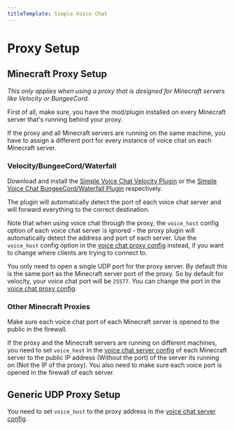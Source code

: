 ```yaml
---
titleTemplate: Simple Voice Chat
---
```


# Proxy Setup

## Minecraft Proxy Setup

*This only applies when using a proxy that is designed for Minecraft servers like Velocity or BungeeCord.*

First of all, make sure, you have the mod/plugin installed on every Minecraft server that's running behind your proxy.

If the proxy and all Minecraft servers are running on the same machine,
you have to assign a different port for every instance of voice chat on each Minecraft server.

### Velocity/BungeeCord/Waterfall

Download and install the [Simple Voice Chat Velocity Plugin](/minecraft/voicechat/downloads#velocity) or the [Simple Voice Chat BungeeCord/Waterfall Plugin](/minecraft/voicechat/downloads#bungeecord-waterfall) respectively.

The plugin will automatically detect the port of each voice chat server and will forward everything to the correct destination.

Note that when using voice chat through the proxy, the `voice_host` config option of each voice chat server is ignored - the proxy plugin will automatically detect the address and port of each server.
Use the `voice_host` config option in the [voice chat proxy config](proxy_config) instead, if you want to change where clients are trying to connect to.

You only need to open a single UDP port for the proxy server.
By default this is the same port as the Minecraft server port of the proxy.
So by default for velocity, your voice chat port will be `25577`.
You can change the port in the [voice chat proxy config](proxy_config).

### Other Minecraft Proxies

Make sure each voice chat port of each Minecraft server is opened to the public in the firewall.

If the proxy and the Minecraft servers are running on different machines,
you need to set `voice_host` in the [voice chat server config](server_config)
of each Minecraft server to the public IP address (Without the port) of the server its running on (Not the IP of the proxy).
You also need to make sure each voice port is opened in the firewall of each server.

## Generic UDP Proxy Setup

You need to set `voice_host` to the proxy address in the [voice chat server config](server_config).